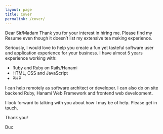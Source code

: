 ```yaml
---
layout: page
title: Cover
permalink: /cover/
---
```

<p>
  Dear Sir/Madam Thank you for your interest in hiring me. Please find my Resume even though it doesn’t list my extensive tea making experience.
</p>

<p>
  Seriously, I would love to help you create a fun yet tasteful software user and application experience for your business. I have almost 5 years experience working with:
</p>

<ul>
  <li>Ruby and Ruby on Rails/Hanami</li>
  <li>HTML, CSS and JavaScript</li>
  <li>PHP</li>
</ul>
<p>
  I can help remotely as software architect or developer. I can also do on site backend Ruby, Hanami Web Framework and frontend web development.
</p>

<p>
  I look forward to talking with you about how I may be of help. Please get in touch.
</p>

<p>
  Thank you!
</p>

<p>
  Duc
</p>
